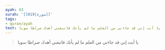 ```yaml
---
ayah: 43
surah: '[[019|سورة]]'
tags:
- quran/ayah
text: يا أبت إني قد جاءني من العلم ما لم يأتك فاتبعني أهدك صراطا سويا
---
```

> يا أبت إني قد جاءني من العلم ما لم يأتك فاتبعني أهدك صراطا سويا
